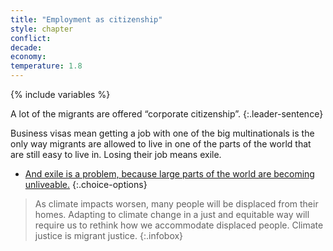 ```yaml
---
title: "Employment as citizenship"
style: chapter
conflict: 
decade: 
economy: 
temperature: 1.8
---
```


{% include variables %}

A lot of the migrants are offered “corporate citizenship”.
{:.leader-sentence}

Business visas mean getting a job with one of the big multinationals is the only way migrants are allowed to live in one of the parts of the world that are still easy to live in. Losing their job means exile.

- [And exile is a problem, because large parts of the world are becoming unliveable.](chapter_orange-zones.html)
{:.choice-options}

> As climate impacts worsen, many people will be displaced from their homes. Adapting to climate change in a just and equitable way will require us to rethink how we accommodate displaced people. Climate justice is migrant justice.
{:.infobox}

